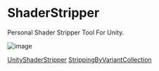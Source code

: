 # ShaderStripper
Personal Shader Stripper Tool For Unity.

![image](https://github.com/user-attachments/assets/fc661d3c-86eb-47a8-9a67-8dba863d836a)

[UnityShaderStripper](https://github.com/SixWays/UnityShaderStripper)
[StrippingByVariantCollection](https://github.com/wotakuro/StrippingByVariantCollection)

